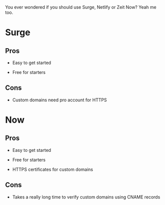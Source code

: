You ever wondered if you should use Surge, Netlify or Zeit Now? Yeah me too.

# Surge

## Pros

- Easy to get started

- Free for starters

## Cons

- Custom domains need pro account for HTTPS

# Now

## Pros

- Easy to get started

- Free for starters

- HTTPS certificates for custom domains

## Cons

- Takes a really long time to verify custom domains using CNAME records